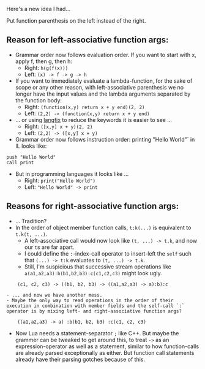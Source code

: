 Here's a new idea I had...

Put function parenthesis on the left instead of the right.

## Reason for left-associative function args:
- Grammar order now follows evaluation order.  If you want to start with x, apply f, then g, then h:
	- Right: `h(g(f(x)))`
	- Left: `(x) -> f -> g -> h`
- If you want to immediately evaluate a lambda-function, for the sake of scope or any other reason, with left-associative parenthesis we no longer have the input values and the lambda arguments separated by the function body:
	- Right: `(function(x,y) return x + y end)(2, 2)`
	- Left: `(2,2) -> (function(x,y) return x + y end)`
- ... or using [langfix](https://github.com/thenumbernine/langfix-lua) to reduce the keywords it is easier to see ...
	- Right: `([x,y] x + y)(2, 2)`
	- Left: `(2,2) -> ([x,y] x + y)`
- Grammar order now follows instruction order:
printing "Hello World"` in IL looks like:
```
push "Hello World"
call print
```
- But in programming languages it looks like ...
	- Right: `print("Hello World")`
	- Left: `"Hello World" -> print`

## Reasons for right-associative function args:
- ... Tradition?
- In the order of object member function calls, `t:k(...)` is equivalent to `t.k(t, ...)`.
	- A left-associative call would now look like `(t, ...) -> t.k`, and now our `t`s are far apart.
	- I could define the `:`-index-call operator to insert-left the `self` such that `(...) -> t:k` evaluates to `(t, ...) -> t.k`.
	- Still, I'm suspicious that successive stream operations like `a(a1,a2,a3):b(b1,b2,b3):c(c1,c2,c3)` might look ugly.
```
	(c1, c2, c3) -> ((b1, b2, b3) -> ((a1,a2,a3) -> a):b):c
```
	- ... and now we have another mess.
	- Maybe the only way to read operations in the order of their execution in combination with member fields and the self-call `:` operator is by mixing left- and right-associative function args?
```
	((a1,a2,a3) -> a) :b(b1, b2, b3) :c(c1, c2, c3)
```
- Now Lua needs a statement-separator `;` like C++. But maybe the grammer can be tweaked to get around this, to treat `->` as an expression-operator as well as a statement, similar to how function-calls are already parsed exceptionally as either.  But function call statements already have their parsing gotches because of this.
